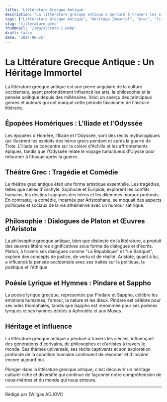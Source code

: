 ```yaml
---
title: 'Littérature Grecque Antique'
description: "La littérature grecque antique a perduré à travers les siècles, influençant des générations d'écrivains, de philosophes et d'artistes à travers le monde"
tags: ["Littérature Grecque Antique", "Héritage Immortel", "Grec", "littérature"]
slug: 'litterature_grec'
thumbnail: '/img/socrate-1.webp'
draft: false
date: '2024-06-25'
---
```


# La Littérature Grecque Antique : Un Héritage Immortel

La littérature grecque antique est une pierre angulaire de la culture occidentale, ayant profondément influencé les arts, la philosophie et la pensée politique depuis des millénaires. Voici un aperçu des principaux genres et auteurs qui ont marqué cette période fascinante de l'histoire littéraire.

## Épopées Homériques : L'Iliade et l'Odyssée

Les épopées d'Homère, l'Iliade et l'Odyssée, sont des récits mythologiques qui illustrent les exploits des héros grecs pendant et après la guerre de Troie. L'Iliade se concentre sur la colère d'Achille et les affrontements épiques, tandis que l'Odyssée relate le voyage tumultueux d'Ulysse pour retourner à Ithaque après la guerre.

## Théâtre Grec : Tragédie et Comédie

Le théâtre grec antique était une forme artistique essentielle. Les tragédies, telles que celles d'Eschyle, Sophocle et Euripide, explorent les conflits humains, les destins tragiques des héros et les dilemmes moraux profonds. En contraste, la comédie, incarnée par Aristophane, se moquait des aspects politiques et sociaux de la vie athénienne avec un humour satirique.

## Philosophie : Dialogues de Platon et Œuvres d'Aristote

La philosophie grecque antique, bien que distincte de la littérature, a produit des œuvres littéraires significatives sous forme de dialogues et d'écrits. Platon, à travers ses dialogues comme "La République" et "Le Banquet", explore des concepts de justice, de vertu et de réalité. Aristote, quant à lui, a influencé la pensée occidentale avec ses traités sur la politique, la poétique et l'éthique.

## Poésie Lyrique et Hymnes : Pindare et Sappho

La poésie lyrique grecque, représentée par Pindare et Sappho, célèbre les émotions humaines, l'amour, la nature et les dieux. Pindare est célèbre pour ses odes triomphales, tandis que Sappho est renommée pour ses poèmes lyriques et ses hymnes dédiés à Aphrodite et aux Muses.

## Héritage et Influence

La littérature grecque antique a perduré à travers les siècles, influençant des générations d'écrivains, de philosophes et d'artistes à travers le monde. Ses thèmes universels, ses récits captivants et son exploration profonde de la condition humaine continuent de résonner et d'inspirer encore aujourd'hui.

Plonger dans la littérature grecque antique, c'est découvrir un héritage culturel riche et diversifié qui continue de façonner notre compréhension de nous-mêmes et du monde qui nous entoure.


---
Rédigé par [Wilgas ADJOVI]